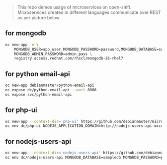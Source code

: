 > This repo demos usage of  microservices on open-shift.  
> Microservices created in different languages communicate over REST as per picture below


## for mongodb
```sh
oc new-app -e \
    MONGODB_USER=app_user,MONGODB_PASSWORD=password,MONGODB_DATABASE=sampledb, \
    MONGODB_ADMIN_PASSWORD=admin_pass \
    registry.access.redhat.com/rhscl/mongodb-26-rhel7
```
## for python email-api 

```sh
oc new-app debianmaster/python-email-api  
oc expose dc/python-email-api --port 8080  
oc expose svc/python-email-api   
```

## for php-ui 
```sh
oc new-app --context-dir='php-ui' https://github.com/debianmaster/microservices-on-openshift.git   
oc env dc/php-ui NODEJS_APPLICATION_DOMAIN=http://nodejs-users-api-microservices.apps.osecloud.com  
```

## for nodejs-users-api
```sh
oc new-app --context-dir='nodejs-users-api' https://github.com/debianmaster/microservices-on-openshift.git  
oc env dc/nodejs-users-api MONGODB_DATABASE=sampledb MONGODB_PASSWORD=password MONGODB_USER=app_user  MONGODBDATABASE_SERVICE_NAME=mongodb   MONGODB_SERVICE_HOST=172.30.170.222 PYTHON_APPLICATION_DOMAIN=http://python-email-api-microservices.apps.osecloud.com
```
